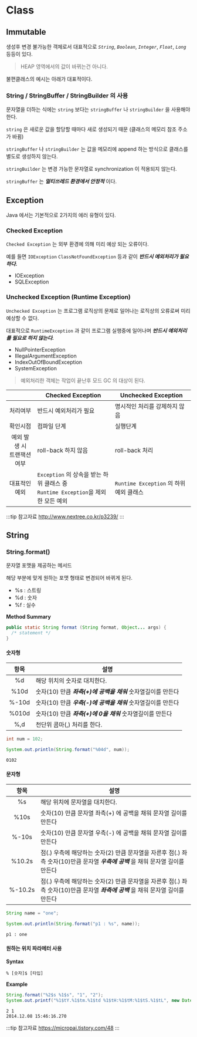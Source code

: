 # Class

## Immutable

생성후 변경 불가능한 객체로서 대표적으로 _`String`_, _`Boolean`_, _`Integer`_, _`Float`_, _`Long`_ 등등이 있다.

> HEAP 영역에서의 값이 바뀌는건 아니다.

불편클래스의 예시는 아래가 대표적이다.

### String / StringBuffer / StringBuilder 의 사용

문자열을 더하는 식에는 `string` 보다는 `stringBuffer` 나 `stringBuilder` 을 사용해야 한다.

`string` 은 새로운 값을 할당할 때마다 새로 생성되기 때문 \(클래스의 메모리 참조 주소가 바뀜\)

`stringBuffer` 나 `stringBuilder` 는 값을 메모리에 append 하는 방식으로 클래스를 별도로 생성하지 않는다.

`stringBuilder` 는 변경 가능한 문자열로 synchronization 이 적용되지 않는다.

`stringBuffer` 는 _**멀티쓰레드 환경에서 안정적**_ 이다.

## Exception

Java 에서는 기본적으로 2가지의 에러 유형이 있다.

### Checked Exception

`Checked Exception` 는 외부 환경에 의해 미리 예상 되는 오류이다.

예를 들면 `IOException` `ClassNotFoundException` 등과 같이 _**반드시 예외처리가 필요하다.**_

* IOException
* SQLException

### Unchecked Exception (Runtime Exception)

`Unchecked Exception` 는 프로그램 로직상의 문제로 일어나는 로직상의 오류로써 미리 예상할 수 없다.

대표적으로 `RuntimeException` 과 같이 프로그램 실행중에 일어나며 _**반드시 예외처리를 필요로 하지 않는다.**_

* NullPointerException
* IllegalArgumentException
* IndexOutOfBoundException
* SystemException

> 예외처리한 객체는 작업이 끝난후 모드 GC 의 대상이 된다.

||Checked Exception|Unchecked Exception|
|:--:|--|--|
|처리여부|반드시 예외처리가 필요|명시적인 처리를 강제하지 않음|
|확인시점|컴파일 단계|실행단계|
|예외 발생 시<br>트랜잭션 여부|roll-back 하지 않음|roll-back 처리|
|대표적인 예외|`Exception` 의 상속을 받는 하위 클래스 중<br>`Runtime Exception`을 제외한 모든 예외|`Runtime Exception` 의 하위 예외 클래스|

:::tip 참고자료
<http://www.nextree.co.kr/p3239/>
:::

## String

### String.format()

문자열 포맷을 제공하는 메서드

해당 부분에 맞게 원하는 포맷 형태로 변경되어 바뀌게 된다.

* %s : 스트링
* %d : 숫자
* %f : 실수

**Method Summary**

```java
public static String format (String format, Object... args) {
  /* statement */  
}
```

#### 숫자형

|항목|설명|
|:--:|--|
|%d|해당 위치의 숫자로 대치한다.|
|%10d|숫자(10) 만큼 _**좌측(+)에 공백을 채워**_ 숫자열길이를 만든다|
|%-10d|숫자(10) 만큼 _**우측(-)에 공백을 채워**_ 숫자열길이를 만든다|
|%010d|숫자(10) 만큼 _**좌측(+)에 0을 채워**_ 숫자열길이를 만든다|
|%,d|천단위 콤마(,) 처리를 한다.|

```java
int num = 102;

System.out.println(String.format("%04d", num));
```

```text
0102
```

#### 문자형

|항목|설명|
|:--:|--|
|%s|해당 위치에 문자열을 대치한다.|
|%10s|숫자(10) 만큼 문자열 좌측(+) 에 공백을 채워 문자열 길이를 만든다|
|%-10s|숫자(10) 만큼 문자열 우측(-) 에 공백을 채워 문자열 길이를 만든다|
|%10.2s|점(.) 우측에 해당하는 숫자(2) 만큼 문자열을 자른후 점(.) 좌측 숫자(10)만큼 문자열 _**우측에 공백**_ 을 채워 문자열 길이를 만든다|
|%-10.2s|점(.) 우측에 해당하는 숫자(2) 만큼 문자열을 자른후 점(.) 좌측 숫자(10)만큼 문자열 _**좌측에 공백**_ 을 채워 문자열 길이를 만든다|

```java
String name = "one";

System.out.println(String.format("p1 : %s", name));
```

```text
p1 : one
```

#### 원하는 위치 파라메터 사용

**Syntax**

```text
% [숫자]$ [타입]
```

**Example**

```java
String.format("%2$s %1$s", "1", "2");
System.out.printf("%1$tY.%1$tm.%1$td %1$tH:%1$tM:%1$tS.%1$tL", new Date().getTime());
```

```text
2 1
2014.12.08 15:46:16.270
```

:::tip 참고자료
<https://micropai.tistory.com/48>
:::